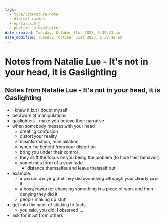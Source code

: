 ```yaml
---
tags:
  - type/literature-note
  - digital_garden
  - epstatus/0-🌰
  - publish_in_newsletter
date_created: Tuesday, October 31st 2023, 5:39:33 am
date_modified: Tuesday, October 31st 2023, 5:39:42 am
---
```

# Notes from Natalie Lue - It's not in your head, it is Gaslighting
## Notes from Natalie Lue - It's not in your head, it is Gaslighting
+ I knew it but I doubt myself
+ be aware of manipulations
+ gaslighters - make you believe their narrative
+ when somebody messes with your head
	+ creating confusion
	+ distort your reality
	+ misinformation, manipulation
	+ when the benefit from your distortion
	+ bring you under their control
	+ they shift the focus on you being the problem (to hide their behavior)
	+ sometimes form of a slow fade
		+ distance themselfes and leave themself out
+ example:
	+ a person denying that they did something although your clearly saw it
	+ a boss/coworker changing something in a piece of work and then denying they did it
	+ people making up stuff
+ get into the habit of sticking to facts
	+ you said, you did, I observed ...
+ ask for input from others